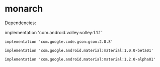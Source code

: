 # monarch

Dependencies:

implementation 'com.android.volley:volley:1.1.1'
    
    implementation 'com.google.code.gson:gson:2.8.8'
    
    implementation 'com.google.android.material:material:1.0.0-beta01'
    
    implementation 'com.google.android.material:material:1.2.0-alpha01'
